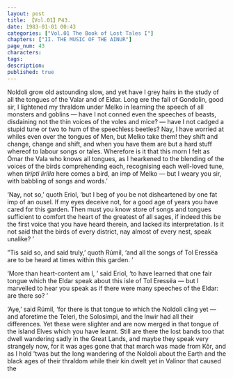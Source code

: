 ```yaml
---
layout: post
title: 【Vol.01】P43.
date: 1983-01-01 00:43
categories: ["Vol.01 The Book of Lost Tales I"]
chapters: ["II. THE MUSIC OF THE AINUR"]
page_num: 43
characters: 
tags: 
description: 
published: true
---
```


<p style="text-indent: 0;">
Noldoli grow old astounding slow, and yet have I grey hairs in the study of all the tongues of the Valar and of Eldar. Long ere the fall of Gondolin, good sir, I lightened my thraldom under Melko in learning the speech of all monsters and goblins — have I not conned even the speeches of beasts, disdaining not the thin voices of the voles and mice? — have I not cadged a stupid tune or two to hum of the speechless beetles? Nay, I have worried at whiles even over the tongues of Men, but Melko take them! they shift and change, change and shift, and when you have them are but a hard stuff whereof to labour songs or tales. Wherefore is it that this morn I felt as Ómar the Vala who knows all tongues, as I hearkened to the blending of the voices of the birds comprehending each, recognising each well-loved tune, when <I>tirípti lirilla</I> here comes a bird, an imp of Melko — but I weary you sir, with babbling of songs and words.’
</p>

‘Nay, not so,’ quoth Eriol, ‘but I beg of you be not disheartened by one fat imp of an ousel. If my eyes deceive not, for a good age of years you have cared for this garden. Then must you know store of songs and tongues sufficient to comfort the heart of the greatest of all sages, if indeed this be the first voice that you have heard therein, and lacked its interpretation. Is it not said that the birds of every district, nay almost of every nest, speak unalike? ’

”Tis said so, and said truly,’ quoth Rúmil, ‘and all the songs of Tol Eressëa are to be heard at times within this garden. ’

‘More than heart-content am I, ’ said Eriol, ‘to have learned that one fair tongue which the Eldar speak about this isle of Tol Eressëa — but I marvelled to hear you speak as if there were many speeches of the Eldar: are there so? ’

‘Aye,’ said Rúmil, ‘for there is that tongue to which the Noldoli cling yet — and aforetime the Teleri, the Solosimpi, and the Inwir had all their differences. Yet these were slighter and are now merged in that tongue of the island Elves which you have learnt. Still are there the lost bands too that dwell wandering sadly in the Great Lands, and maybe they speak very strangely now, for it was ages gone that that march was made from Kôr, and as I hold 'twas but the long wandering of the Noldoli about the Earth and the black ages of their thraldom while their kin dwelt yet in Valinor that caused the

